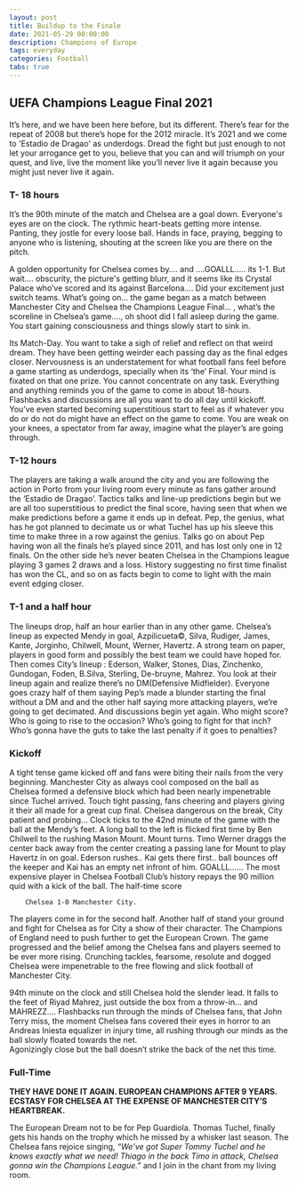 ```yaml
---
layout: post
title: Buildup to the Finale
date: 2021-05-29 00:00:00
description: Champions of Europe
tags: everyday
categories: Football
tabs: true
---
```

<!-- ---
author:
  name: "Sandesh Pokhrel"
date: 2021-05-29
linktitle: Champions of Europe 
type:
- post
- posts
title: Buildup to the Finale 
weight: 10
series:
- Hugo 101
--- -->


## UEFA Champions League Final 2021 

It’s here, and we have been here before, but its different. There’s fear for the repeat of 2008 but there’s hope for the 2012 miracle. It’s 2021 and we come to 'Estadio de Dragao' as underdogs. Dread the fight but just enough to not let your arrogance get to you, believe that you can and will triumph on your quest, and live, live the moment like you’ll never live it again because you might just never live it again.


### T- 18 hours
It’s the 90th minute of the match and Chelsea are a goal down. Everyone's eyes are on the clock. The rythmic heart-beats getting more intense. Panting, they jostle for every loose ball. Hands in face, praying, begging to anyone who is listening, shouting at the screen like you are there on the pitch.  

A golden opportunity for Chelsea comes by…. and ….GOALLL….. its 1-1. But wait…. obscurity, the picture's getting blurr, and it seems like its Crystal Palace who’ve scored and its against Barcelona…. Did your excitement just switch teams. What’s going on... the game began as a match between Manchester City and Chelsea the Champions League Final... , what’s the scoreline in Chelsea’s game…., oh shoot did I fall asleep during the game. You start gaining consciousness and things slowly start to sink in.  

Its Match-Day. You want to take a sigh of relief and reflect on that weird dream. They have been getting weirder each passing day as the final edges closer. Nervousness is an understatement for what football fans feel before a game starting as underdogs, specially when its ‘the’ Final. Your mind is fixated on that one prize. You cannot concentrate on any task. Everything and anything reminds you of the game to come in about 18-hours. Flashbacks and discussions are all you want to do all day until kickoff.  You’ve even started becoming superstitious start to feel as if whatever you do or do not do might have an effect on the game to come. You are weak on your knees, a spectator from far away, imagine what the player’s are going through.




### T-12 hours
The players are taking a walk around the city and you are following the action in Porto from your living room every minute as fans gather around the ‘Estadio de Dragao’. Tactics talks and line-up predictions begin but we are all too superstitious to predict the final score, having seen that when we make predictions before a game it ends up in defeat. Pep, the genius, what has he got planned to decimate us or what Tuchel has up his sleeve this time to make three in a row against the genius. Talks go on about Pep having won all the finals he’s played since 2011, and has lost only one in 12 finals. On the other side he’s never beaten Chelsea in the Champions league playing 3 games 2 draws and a loss. History suggesting no first time finalist has won the CL, and so on as facts begin to come to light with the main event edging closer.


### T-1 and a half hour
The lineups drop, half an hour earlier than in any other game. Chelsea’s lineup as expected Mendy in goal, Azpilicueta©, Silva, Rudiger, James, Kante, Jorginho, Chilwell, Mount, Werner, Havertz. A strong team on paper, players in good form and possibly the best team we could have hoped for. Then comes City’s lineup : Ederson, Walker, Stones, Dias, Zinchenko, Gundogan, Foden, B.Silva, Sterling, De-bruyne, Mahrez. You look at their lineup again and realize there’s no DM(Defensive Midfielder). Everyone goes crazy half of them saying Pep’s made a blunder starting the final without a DM and and the other half saying more attacking players, we’re going to get decimated. And discussions begin yet again. Who might score? Who is going to rise to the occasion? Who’s going to fight for that inch? Who’s gonna have the guts to take the last penalty if it goes to penalties?





### Kickoff

A tight tense game kicked off and fans were biting their nails from the very beginning. Manchester City as always cool composed on the ball as Chelsea formed a defensive block which had been nearly impenetrable since Tuchel arrived. Touch tight passing, fans cheering and players giving it their all made for a great cup final. Chelsea dangerous on the break, City patient and probing…
Clock ticks to the 42nd minute of the game with the ball at the Mendy’s feet. A long ball to the left is flicked first time by Ben Chilwell to the rushing Mason Mount. Mount turns. Timo Werner draggs the center back away from the center creating a passing lane for Mount to play Havertz in on goal.
Ederson rushes.. Kai gets there first.. ball bounces off the keeper and Kai has an empty net infront of him. GOALLL…… The most expensive player in Chelsea Football Club’s history repays the 90 million quid with a kick of the ball. The half-time score  
        
        Chelsea 1-0 Manchester City.  

The players come in for the second half. Another half of stand your ground and fight for Chelsea as for City a show of their character. The Champions of England need to push further to get the European Crown. The game progressed and the belief among the Chelsea fans and players seemed to be ever more rising. Crunching tackles, fearsome, resolute and dogged Chelsea were impenetrable to the free flowing and slick football of Manchester City.  

94th minute on the clock and still Chelsea hold the slender lead. It falls to the feet of Riyad Mahrez, just outside the box from a throw-in… and MAHREZZ…. Flashbacks run through the minds of Chelsea fans, that John Terry miss, the moment Chelsea fans covered their eyes in horror to an Andreas Iniesta equalizer in injury time, all rushing through our minds as the ball slowly floated towards the net.  
Agonizingly close but the ball doesn’t strike the back of the net this time.


### Full-Time

**THEY HAVE DONE IT AGAIN. EUROPEAN CHAMPIONS AFTER 9 YEARS.
ECSTASY  FOR CHELSEA AT THE EXPENSE OF MANCHESTER CITY’S HEARTBREAK.**  

The European Dream not to be for Pep Guardiola. Thomas Tuchel, finally gets his hands on the trophy which he missed by a whisker last season. The Chelsea fans rejoice singing,
*“We’ve got Super Tommy Tuchel and he knows exactly what we need! Thiago in the back Timo in attack, Chelsea gonna win the Champions League.”*  and I join in the chant from my living room.





